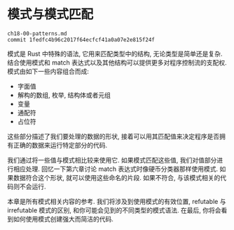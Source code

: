 # 模式与模式匹配

    ch18-00-patterns.md
    commit 1fedfc4b96c2017f64ecfcf41a0a07e2e815f24f

模式是 Rust 中特殊的语法, 它用来匹配类型中的结构, 无论类型是简单还是复杂.
结合使用模式和 match 表达式以及其他结构可以提供更多对程序控制流的支配权. 模式由如下一些内容组合而成:

+ 字面值
+ 解构的数组, 枚举, 结构体或者元组
+ 变量
+ 通配符
+ 占位符

这些部分描述了我们要处理的数据的形状, 接着可以用其匹配值来决定程序是否拥有正确的数据来运行特定部分的代码.

我们通过将一些值与模式相比较来使用它. 如果模式匹配这些值, 我们对值部分进行相应处理.
回忆一下第六章讨论 match 表达式时像硬币分类器那样使用模式.
如果数据符合这个形状, 就可以使用这些命名的片段. 如果不符合, 与该模式相关的代码则不会运行.

本章是所有模式相关内容的参考.
我们将涉及到使用模式的有效位置, refutable 与 irrefutable 模式的区别, 和你可能会见到的不同类型的模式语法.
在最后, 你将会看到如何使用模式创建强大而简洁的代码.
